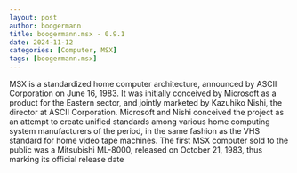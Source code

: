 ```yaml
---
layout: post
author: boogermann
title: boogermann.msx - 0.9.1
date: 2024-11-12
categories: [Computer, MSX]
tags: [boogermann.msx]
---
```

MSX is a standardized home computer architecture, announced by ASCII Corporation on June 16, 1983.
It was initially conceived by Microsoft as a product for the Eastern sector, and jointly marketed by Kazuhiko Nishi, the director at ASCII Corporation.
Microsoft and Nishi conceived the project as an attempt to create unified standards among various home computing system manufacturers of the period,
in the same fashion as the VHS standard for home video tape machines.
The first MSX computer sold to the public was a Mitsubishi ML-8000, released on October 21, 1983, thus marking its official release date
